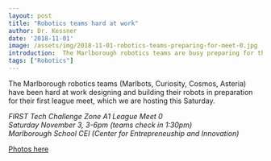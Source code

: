 ```yaml
---
layout: post
title: "Robotics teams hard at work"
author: Dr. Kessner
date: '2018-11-01'
image: /assets/img/2018-11-01-robotics-teams-preparing-for-meet-0.jpg
introduction:  The Marlborough robotics teams are busy preparing for their first league meet.
tags: ["Robotics"]
---
```


The Marlborough robotics teams (Marlbots, Curiosity, Cosmos, Asteria) have been
hard at work designing and building their robots in preparation for their first league
meet, which we are hosting this Saturday.

_FIRST Tech Challenge Zone A1 League Meet 0_  
_Saturday November 3, 3-6pm (teams check in 1:30pm)_  
_Marlborough School CEI (Center for Entrepreneuship and Innovation)_  

[Photos here](https://photos.app.goo.gl/KVPsPZBrQamLn5nFA)


